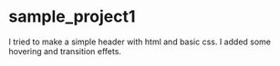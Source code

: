 # sample_project1
I tried to make a simple header with html and basic css. I added some hovering and transition effets.

